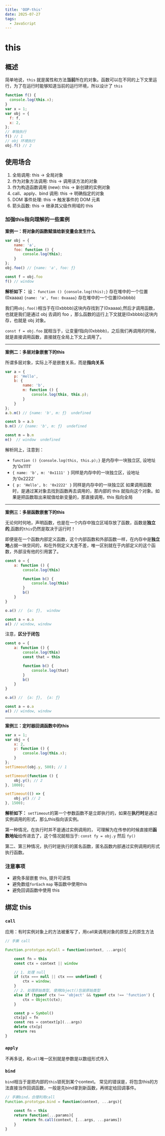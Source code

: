 ```yaml
---
title: 'OOP-this'
date: 2025-07-27
tags:
  - JavaScript
---
```


# this

## 概述

简单地说，`this` 就是属性和方法**当前**所在的对象。函数可以在不同的上下文里运行，为了在运行时能够知道当前的运行环境，所以设计了 `this`


```js
function f() {
  console.log(this.x);
}
var x = 1;
var obj = {
  f: f,
  x: 2,
};
// 单独执行
f() // 1
// obj 环境执行
obj.f() // 2

```

## 使用场合

1. 全局调用: this -> 全局对象
1. 作为对象方法调用: this -> 调用该方法的对象
1. 作为构造函数调用 (new): this -> 新创建的实例对象
1. call、apply、bind 调用: this -> 明确指定的对象
1. DOM 事件处理: this -> 触发事件的 DOM 元素
1. 箭头函数: this -> 继承其父级作用域的 this


### 加强this指向理解的一些案例

**案例一：将对象的函数赋值给新变量会发生什么**
```js
var obj = {
    name: 'a',
    foo: function () {
        console.log(this);
    }
};
obj.foo() // {name: 'a', foo: ƒ}

const f = obj.foo
f() // window
```

**解析如下：**
设：
`function () {console.log(this);}` 存在堆中的一个位置(0xaaaa)
`{name: 'a', foo: 0xaaaa}` 存在堆中的一个位置(0xbbbb)


我们用`obj.foo()`相当于在(0xbbbb)这块内存找到了(0xaaaa),然后才调用函数，也就是我们是通过 obj 去调的 foo ，那么函数的运行上下文就是(0xbbbb)这块内存，也就是 obj 对象。


`const f = obj.foo` 就相当于，让变量f指向(0xbbbb)，之后我们再调用的时候，就是直接调用函数，直接就在全局上下文上调用了。

---

**案例二：多层对象嵌套下的this**

所谓多层对象，实际上不是嵌套关系，而是**指向关系**

```js
var a = {
    p: 'Hello',
    b: {
        name: 'b',
        m: function () {
            console.log(this, this.p);
        }
    }
};
a.b.m() // {name: 'b', m: ƒ}  undefined

const b = a.b
b.m() // {name: 'b', m: ƒ}  undefined

const m = b.m
m()  // window  undefined
```

解析同上，注意到：
- `function () {console.log(this, this.p);}` 是内存中一块独立区, 设地址为'0x1111'
- `{ name: 'b', m: '0x1111' }` 同样是内存中的一块独立区，设地址为'0x2222'
- `{ p: 'Hello', b: '0x2222' }` 同样是内存中的一块独立区
如果调用函数时，是通过某对象去找到函数再去调用的，那内部的 this 就指向这个对象。如果是把函数取出来赋值给新变量的，那直接调用，this 指向全局

--- 

**案例三：多层函数嵌套下的this**

无论何时何地，声明函数，也是在一个内存中独立区域存放了函数，函数是**独立的**,函数的`this`仍然是取决于运行时！


即便是在一个函数内部定义函数，这个内部函数和外部函数一样，在内存中是**独立地**占据一块空间的，和在外侧定义大差不差，唯一区别就在于内部定义的这个函数，外部没有他的引用罢了。


```js
const o = {
    a: function () {
        console.log(this)

        function b() {
            console.log(this)
        }
        b()
    }
}

o.a() //  {a: ƒ},  window

const a = o.a
a() // window, window

```


注意，**区分于闭包**
```js
const o = {
    a: function () {
        console.log(this)
        const that = this

        function b() {
            console.log(that)
        }
        b()
    }
}

o.a() //  {a: ƒ},  {a: ƒ}

const a = o.a
a() // window, window
```

---


**案例三：定时器回调函数中的this**

```js
var x = 1;
var obj = {
    x: 2,
    y: function () {
        console.log(this.x);
    }
};
setTimeout(obj.y, 500); // 1

setTimeout(function () {
    obj.y(); // 2
}, 1000);

setTimeout(() => {
    obj.y() // 2
}, 1500);
```

**解析如下：**
`setTimeout`的第一个参数函数不是立即执行的，如果在**执行时**是通过实例调用的形式，那么this指向该实例。


第一种情况，在执行时并不是通过实例调用的， 可理解为在传参的时候直接把**函数地址**给传进去了，这个情况就相当于: `const fy = obj.y` 然后 `fy()`


第二、第三种情况，执行时是执行的匿名函数，匿名函数内部通过实例调用的形式执行函数。



### 注意事项

- 避免多层嵌套 this, 提升可读性
- 避免数组`forEach` `map` 等函数中使用this
- 避免回调函数中使用 this


## 绑定 this

### `call` 

应用：有时实例对象上的方法被重写了，用call来调用对象的原型上的原生方法

```js
// 手撕 call

Function.prototype.myCall = function(context, ...args){

    const fn = this
    const ctx = context || window

    // 1. 处理 null
    if (ctx === null || ctx === undefined) {
        ctx = window;
    }
    // 2. 处理原始类型, 使用Object()包装原始类型
    else if (typeof ctx !== 'object' && typeof ctx !== 'function') {
        ctx = Object(ctx); 
    }

    const p = Symbol()
    ctx[p] = fn
    const res = context[p](...args)
    delete ctx[p]
    return res
}


```

### `apply` 

不再多说，和`call`唯一区别就是参数是以数组形式传入


### `bind`

`bind`相当于是把内部的`this`锁死到某个context。
常见的错误是，将包含this的方法直接当作回调函数，一般是先bind拿到新函数，再绑定给回调事件。

```js
// 手撕bind，合理利用call
Function.prototype.bind = function(context, ...args){

    const fn = this
    return function(...params){
        return fn.call(context, [...args, ...params])
    }
}
```